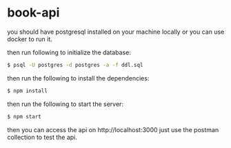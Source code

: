 # book-api

you should have postgresql installed on your machine locally or you can use docker to run it.

then run following to initialize the database:

```bash
$ psql -U postgres -d postgres -a -f ddl.sql
```

then run the following to install the dependencies:

```bash
$ npm install
```

then run the following to start the server:

```bash
$ npm start
```

then you can access the api on http://localhost:3000 just use the postman collection to test the api.
